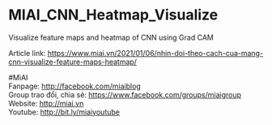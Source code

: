 # MIAI_CNN_Heatmap_Visualize
Visualize feature maps and heatmap of CNN using Grad CAM

Article link: https://www.miai.vn/2021/01/06/nhin-doi-theo-cach-cua-mang-cnn-visualize-feature-maps-heatmap/

#MìAI <br>
Fanpage: http://facebook.com/miaiblog<br>
Group trao đổi, chia sẻ: https://www.facebook.com/groups/miaigroup<br>
Website: http://miai.vn<br>
Youtube: http://bit.ly/miaiyoutube<br>
